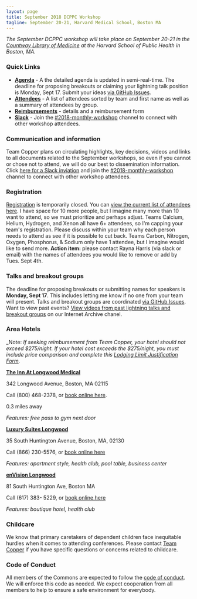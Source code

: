 ```yaml
---
layout: page
title: September 2018 DCPPC Workshop 
tagline: September 20-21, Harvard Medical School, Boston MA
---
```


_The September DCPPC workshop will take place on September 20-21 in the
[Countway Library of Medicine](https://www.google.com/maps/place/Countway+Library+of+Medicine/@42.3351702,-71.1058309,17z/data=!3m1!4b1!4m5!3m4!1s0x89e3798eb633f88d:0xc932ca88d645da0b!8m2!3d42.3351663!4d-71.1036369)
at the Harvard School of Public Health in Boston, MA._


### Quick Links

- **[Agenda](./agenda.md)** - A the detailed agenda is updated in semi-real-time. The deadline for proposing breakouts or claiming your lightning talk position is Monday, Sept 17.  Submit your ideas [via GitHub Issues](https://github.com/dcppc/2018-september-workshop/issues). 
- **[Attendees](./attendees.md)** - A list of attendees sorted by team and first name as well as a summary of attendees by group.
- **[Reimbursements](./reimbursements.md)** - details and a reimbursement form
- **[Slack](https://nih-dcppc.slack.com/messages/CAMLGP27N/convo/GANQFSGAD-1528381202.000599/)** - Join the [#2018-monthly-workshop](https://nih-dcppc.slack.com/messages/CAMLGP27N/convo/GANQFSGAD-1528381202.000599/) channel to connect with other workshop attendees. 


### Communication and information 

Team Copper plans on circulating highlights, key decisions, videos and links to all documents related to the September workshops, so even if you cannot or chose not to attend, we will do our best to dissemination information. Click  [here for a Slack inviation](https://nih-dcppc.slack.com/messages/CAMLGP27N/convo/GANQFSGAD-1528381202.000599/) and join the [#2018-monthly-workshop](https://nih-dcppc.slack.com/messages/CAMLGP27N/convo/GANQFSGAD-1528381202.000599/) channel to connect with other workshop attendees. 


### Registration

[Registration](https://ti.to/dcppc/september-dcppc-workshop) is temporarily closed. You can [view the current list of attendees here](http://nih-data-commons.us/2018-september-workshop/attendees). I have space for 10 more people, but I imagine many more than 10 want to attend, so we must prioritize and perhaps adjust.  Teams Calcium, Helium, Hydrogen, and Xenon all have 6+ attendees, so I'm capping your team's registration. Please discuss within your team why each person needs to attend as see if it is possible to cut back.  Teams Carbon, Nitrogen, Oxygen, Phosphorus, & Sodium only have 1 attendee, but I imagine would like to send more. **Action item:** please contact Rayna Harris (via slack or email) with the names of attendees you would like to remove or add by Tues. Sept 4th.  

   

    
### Talks and breakout groups

The deadline for proposing breakouts or submitting names for speakers is **Monday, Sept 17**.  This includes letting me know if no one from your team will present. Talks and breakout groups are coordinated [via GitHub Issues](https://github.com/dcppc/2018-september-workshop/issues). Want to view past events? [View videos from past lightning talks and breakout groups](https://archive.org/search.php?query=collection%3A%28nih-dcppc%29) on our Internet Archive chanel.


### Area Hotels

_Note: _If seeking reimbursement from Team Copper, your hotel should not exceed $275/night. If your hotel cost exceeds the $275/night, you must include price comparison and complete this [Lodging Limit Justification Form](https://supplychain.ucdavis.edu/sites/g/files/dgvnsk2181/files/inline-files/llj.pdf)._

[**The Inn At Longwood Medical**](https://www.innatlongwood.com/)

342 Longwood Avenue, Boston, MA 02115

Call (800) 468-2378, or [book online here](https://gc.synxis.com/rez.aspx?Hotel=58219&Chain=65). 

0.3 miles away

*Features: free pass to gym next door*

[**Luxury Suites Longwood**](https://www.globalluxurysuites.com/accommodation/massachusetts/boston-massachusetts/global-luxury-suites-at-longwood/)

35 South Huntington Avenue, Boston, MA, 02130

Call (866) 230-5576, or [book online here](https://www.hotels.com/ho623267648/?q-check-out=2018-05-31&tab=description&q-room-0-adults=1&YGF=14&q-check-in=2018-05-29&MGT=2&WOE=4&WOD=2&ZSX=0&SYE=3&q-room-0-children=0)

*Features: apartment style, health club, pool table, business center*

[**enVision Longwood**](https://envision-hotel-boston.com/)

81 South Huntington Ave, Boston MA

Call (617) 383- 5229, or [book online here ](https://www.hotels.com/ho407440/?q-check-out=2018-05-31&tab=description&q-room-0-adults=1&YGF=14&q-check-in=2018-05-29&MGT=2&WOE=4&WOD=2&ZSX=0&SYE=3&q-room-0-children=0)

*Features: boutique hotel, health club*

### Childcare
We know that primary caretakers of dependent children face inequitable hurdles when it comes to attending conferences. Please contact [Team Copper](dcppc.inbox@gmail.com ) if you have specific questions or concerns related to childcare. 

### Code of Conduct

All members of the Commons are expected to follow the [code of conduct](https://github.com/dcppc/dcppc-workshops/blob/master/CODE_OF_CONDUCT.md). 
We will enforce this code as needed. We expect cooperation from all members to help to ensure a safe environment for everybody.

